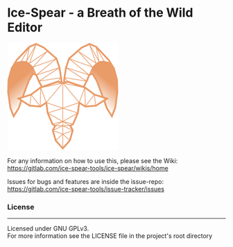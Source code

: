 #  Ice-Spear - a Breath of the Wild Editor
![alt Ice-Spear](assets/icons/icon_256_thin.png)

For any information on how to use this, please see the Wiki: <br/>
https://gitlab.com/ice-spear-tools/ice-spear/wikis/home

Issues for bugs and features are inside the issue-repo: <br/>
https://gitlab.com/ice-spear-tools/issue-tracker/issues



### License
___
Licensed under GNU GPLv3.  
For more information see the LICENSE file in the project's root directory